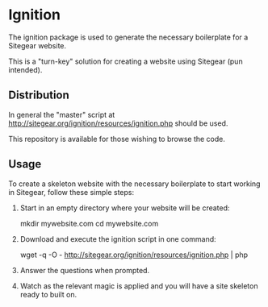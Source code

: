 # Ignition

The ignition package is used to generate the necessary boilerplate for a Sitegear website.

This is a "turn-key" solution for creating a website using Sitegear (pun intended).

## Distribution

In general the "master" script at http://sitegear.org/ignition/resources/ignition.php should be used.

This repository is available for those wishing to browse the code.

## Usage

To create a skeleton website with the necessary boilerplate to start working in Sitegear, follow these simple steps:

 1. Start in an empty directory where your website will be created:

    mkdir mywebsite.com
    cd mywebsite.com

 2. Download and execute the ignition script in one command:

    wget -q -O - http://sitegear.org/ignition/resources/ignition.php | php

 3. Answer the questions when prompted.

 4. Watch as the relevant magic is applied and you will have a site skeleton ready to built on.
